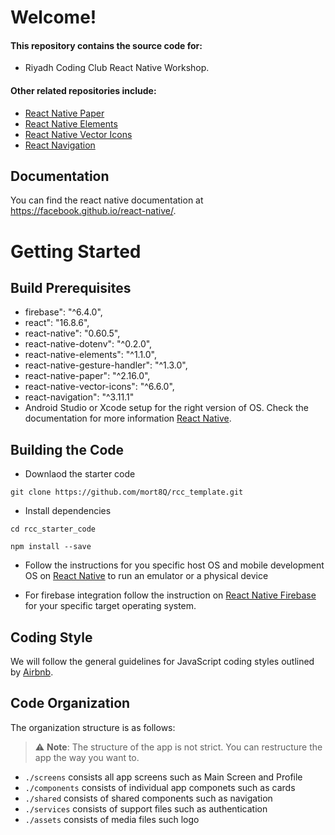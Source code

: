 # Welcome\! 
#### This repository contains the source code for:

  * Riyadh Coding Club React Native Workshop.
  
#### Other related repositories include:
  * [React Native Paper](https://reactnativepaper.com/)
  * [React Native Elements](https://react-native-training.github.io/react-native-elements/)
  * [React Native Vector Icons](https://github.com/oblador/react-native-vector-icons)
  * [React Navigation](https://reactnavigation.org/)


## Documentation

You can find the react native documentation at https://facebook.github.io/react-native/.

# Getting Started

## Build Prerequisites
  *  firebase": "^6.4.0",
  *  react": "16.8.6",
  *  react-native": "0.60.5",
  *  react-native-dotenv": "^0.2.0",
  *  react-native-elements": "^1.1.0",
  *  react-native-gesture-handler": "^1.3.0",
  *  react-native-paper": "^2.16.0",
  *  react-native-vector-icons": "^6.6.0",
  *  react-navigation": "^3.11.1"
* Android Studio or Xcode setup for 
the right version of OS. Check the documentation for more information [React Native](https://facebook.github.io/react-native/docs/getting-started).


## Building the Code

* Downlaod the starter code
```shell
git clone https://github.com/mort8Q/rcc_template.git
```

* Install dependencies
```shell
cd rcc_starter_code
```
```shell
npm install --save
```
* Follow the instructions for you specific host OS and mobile 
development OS on [React Native](https://facebook.github.io/react-native/docs/getting-started) to run an
emulator or a physical device

* For firebase integration follow the instruction on [React Native Firebase](https://rnfirebase.io/docs/v5.x.x/installation/initial-setup) for your specific target operating system.


## Coding Style

We will follow the general guidelines for JavaScript coding styles outlined by [Airbnb](https://github.com/airbnb/javascript/tree/master/react).

## Code Organization

The organization structure is as follows:

> ⚠ **Note**: The structure of the app is not strict. You can restructure the app the way you want to.
* `./screens` consists all app screens such as Main Screen and Profile
* `./components` consists of individual app componets such as cards
* `./shared` consists of shared components such as navigation
* `./services` consists of support files such as authentication 
* `./assets` consists of media files such logo



 